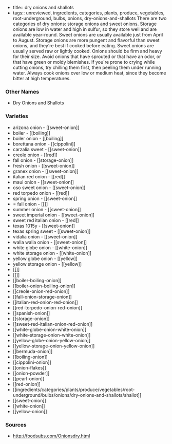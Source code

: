 - title:: dry onions and shallots
- tags:: unreviewed, ingredients, categories, plants, produce, vegetables, root-underground, bulbs, onions, dry-onions-and-shallots
There are two categories of dry onions: storage onions and sweet onions. Storage onions are low in water and high in sulfur, so they store well and are available year-round. Sweet onions are usually available just from April to August. Storage onions are more pungent and flavorful than sweet onions, and they're best if cooked before eating. Sweet onions are usually served raw or lightly cooked. Onions should be firm and heavy for their size. Avoid onions that have sprouted or that have an odor, or that have green or moldy blemishes. If you're prone to crying while cutting onions, try chilling them first, then peeling them under running water. Always cook onions over low or medium heat, since they become bitter at high temperatures.

### Other Names

* Dry Onions and Shallots

### Varieties

* arizona onion - [[sweet-onion]]
* boiler - [[boiling]]
* boiler onion - [[boiling]]
* borettana onion - [[cippolini]]
* carzalia sweet - [[sweet-onion]]
* creole onion - [[red]]
* fall onion - [[storage-onion]]
* fresh onion - [[sweet-onion]]
* granex onion - [[sweet-onion]]
* italian red onion - [[red]]
* maui onion - [[sweet-onion]]
* oso sweet onion - [[sweet-onion]]
* red torpedo onion - [[red]]
* spring onion - [[sweet-onion]]
* = fall onion - [[]]
* summer onion - [[sweet-onion]]
* sweet imperial onion - [[sweet-onion]]
* sweet red italian onion - [[red]]
* texas 1015y - [[sweet-onion]]
* texas spring sweet - [[sweet-onion]]
* vidalia onion - [[sweet-onion]]
* walla walla onion - [[sweet-onion]]
* white globe onion - [[white-onion]]
* white storage onion - [[white-onion]]
* yellow globe onion - [[yellow]]
* yellow storage onion - [[yellow]]
* [[]]
* [[]]
* [[boiler-boiling-onion]]
* [[boiler-onion-boiling-onion]]
* [[creole-onion-red-onion]]
* [[fall-onion-storage-onion]]
* [[italian-red-onion-red-onion]]
* [[red-torpedo-onion-red-onion]]
* [[spanish-onion]]
* [[storage-onion]]
* [[sweet-red-italian-onion-red-onion]]
* [[white-globe-onion-white-onion]]
* [[white-storage-onion-white-onion]]
* [[yellow-globe-onion-yellow-onion]]
* [[yellow-storage-onion-yellow-onion]]
* [[bermuda-onion]]
* [[boiling-onion]]
* [[cippolini-onion]]
* [[onion-flakes]]
* [[onion-powder]]
* [[pearl-onion]]
* [[red-onion]]
* [[ingredients/categories/plants/produce/vegetables/root-underground/bulbs/onions/dry-onions-and-shallots/shallot]]
* [[sweet-onion]]
* [[white-onion]]
* [[yellow-onion]]

### Sources
* http://foodsubs.com/Onionsdry.html
